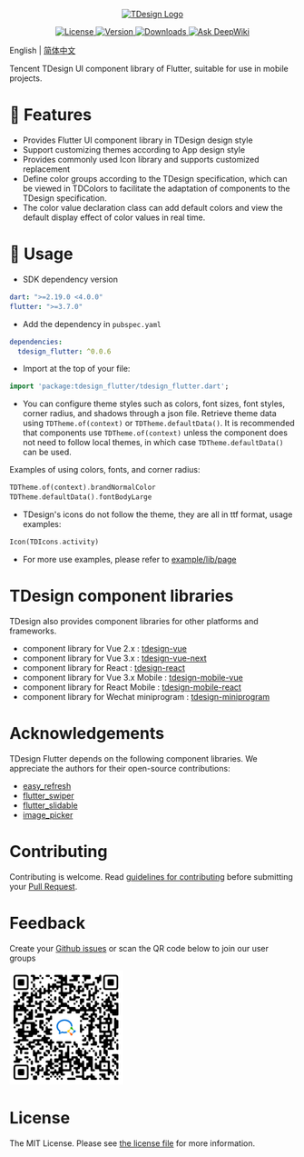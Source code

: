 <p align="center">
  <a href="https://tdesign.tencent.com/" target="_blank">
    <img alt="TDesign Logo" width="200" src="https://tdesign.gtimg.com/site/TDesign.png" />
  </a>
</p>

<p align="center">
  <a href="https://github.com/Tencent/tdesign-flutter/blob/main/LICENSE">
    <img src="https://img.shields.io/github/license/tencent/tdesign-flutter" alt="License">
  </a>
  <a href="https://pub.dev/packages/tdesign_flutter">
    <img src="https://img.shields.io/pub/v/tdesign_flutter" alt="Version">
  </a>
  <a href="https://pub.dev/packages/tdesign_flutter/score">
    <img src="https://img.shields.io/pub/dm/tdesign_flutter" alt="Downloads">
  </a>
  <a href="https://deepwiki.com/Tencent/tdesign-flutter">
    <img src="https://deepwiki.com/badge.svg" alt="Ask DeepWiki">
  </a>
</p>

English | [简体中文](README_zh_CN.md)

Tencent TDesign UI component library of Flutter, suitable for use in mobile projects.


# 🎉 Features

- Provides Flutter UI component library in TDesign design style
- Support customizing themes according to App design style
- Provides commonly used Icon library and supports customized replacement
- Define color groups according to the TDesign specification, which can be viewed in TDColors to facilitate the adaptation of components to the TDesign specification.
- The color value declaration class can add default colors and view the default display effect of color values in real time.


# 🔨 Usage
- SDK dependency version
```yaml
dart: ">=2.19.0 <4.0.0"
flutter: ">=3.7.0"
```

- Add the dependency in `pubspec.yaml`

```yaml
dependencies:
  tdesign_flutter: ^0.0.6
```

- Import at the top of your file:

```dart
import 'package:tdesign_flutter/tdesign_flutter.dart';
```

- You can configure theme styles such as colors, font sizes, font styles, corner radius, and shadows through a json file. 
Retrieve theme data using `TDTheme.of(context)` or `TDTheme.defaultData()`. It is recommended 
that components use `TDTheme.of(context)` unless the component does not need to follow local themes, 
in which case `TDTheme.defaultData()` can be used.

Examples of using colors, fonts, and corner radius:

```dart
TDTheme.of(context).brandNormalColor
TDTheme.defaultData().fontBodyLarge
```

- TDesign's icons do not follow the theme, they are all in ttf format, usage examples:

```dart
Icon(TDIcons.activity)
```

- For more use examples, please refer to [example/lib/page](tdesign-component/example/lib/page)


# TDesign component libraries

TDesign also provides component libraries for other platforms and frameworks.

- component library for Vue 2.x : [tdesign-vue](https://github.com/Tencent/tdesign-vue)
- component library for Vue 3.x : [tdesign-vue-next](https://github.com/Tencent/tdesign-vue-next)
- component library for React : [tdesign-react](https://github.com/Tencent/tdesign-react)
- component library for Vue 3.x Mobile : [tdesign-mobile-vue](https://github.com/Tencent/tdesign-mobile-vue)
- component library for React Mobile : [tdesign-mobile-react](https://github.com/Tencent/tdesign-mobile-react)
- component library for Wechat miniprogram : [tdesign-miniprogram](https://github.com/Tencent/tdesign-miniprogram)

# Acknowledgements

TDesign Flutter depends on the following component libraries. We appreciate the authors for their open-source contributions:

- [easy_refresh](https://pub-web.flutter-io.cn/packages/easy_refresh)
- [flutter_swiper](https://pub-web.flutter-io.cn/packages/flutter_swiper)
- [flutter_slidable](https://pub-web.flutter-io.cn/packages/flutter_slidable)
- [image_picker](https://pub-web.flutter-io.cn/packages/image_picker)

# Contributing

Contributing is welcome. Read [guidelines for contributing](CONTRIBUTING.md) before submitting your [Pull Request](https://github.com/Tencent/tdesign-flutter/pulls).

# Feedback

Create your [Github issues](https://github.com/Tencent/tdesign-flutter/issues) or scan the QR code below to join our user groups

<img src="https://raw.githubusercontent.com/Tencent/tdesign/main/packages/components/src/images/groups/vue3-group.png" width="200" />

# License

The MIT License. Please see [the license file](LICENSE) for more information.
